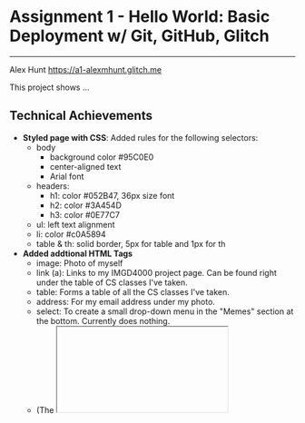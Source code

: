 Assignment 1 - Hello World: Basic Deployment w/ Git, GitHub, Glitch
===
---

Alex Hunt
https://a1-alexmhunt.glitch.me

This project shows ...

## Technical Achievements
- **Styled page with CSS**: Added rules for the following selectors:
  - body
    - background color #95C0E0
    - center-aligned text
    - Arial font
  - headers:
    - h1: color #052B47, 36px size font
    - h2: color #3A454D
    - h3: color #0E77C7
  - ul: left text alignment
  - li: color #c0A5894
  - table & th: solid border, 5px for table and 1px for th
- **Added addtional HTML Tags**
  - image: Photo of myself
  - link (a): Links to my IMGD4000 project page. Can be found right under the table of CS classes I've taken.
  - table: Forms a table of all the CS classes I've taken.
  - address: For my email address under my photo.
  - select: To create a small drop-down menu in the "Memes" section at the bottom. Currently does nothing.
  - (The <iframe> tag was copied from YouTube's video embed, so it's not my work. I just put the video embed there for fun.)
- **Edited server.js**: Added cases to the switch statement inside http.createServer in order to add support for my external image and .css files.

### Design Achievements
- **Used a custom color palette from color.adobe.com**: You can find the color palette [here](https://github.com/alexmhunt/a1-gettingstarted/blob/master/colorpalette.png) in the repo. I used CSS styles to add these colors to the page using the h1, h2, h3, body, and li selectors.


